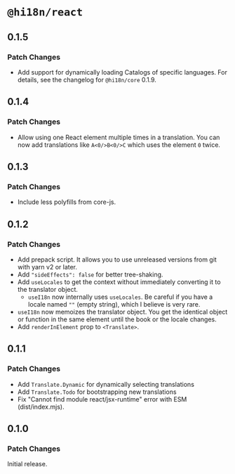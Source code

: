 # `@hi18n/react`

## 0.1.5

### Patch Changes

- Add support for dynamically loading Catalogs of specific languages. For details, see the changelog for `@hi18n/core` 0.1.9.

## 0.1.4

### Patch Changes

- Allow using one React element multiple times in a translation.
  You can now add translations like `A<0/>B<0/>C` which uses
  the element `0` twice.

## 0.1.3

### Patch Changes

- Include less polyfills from core-js.

## 0.1.2

### Patch Changes

- Add prepack script. It allows you to use unreleased versions from git with yarn v2 or later.
- Add `"sideEffects": false` for better tree-shaking.
- Add `useLocales` to get the context without immediately converting it to the translator object.
  - `useI18n` now internally uses `useLocales`. Be careful if you have a locale named `""` (empty string), which I believe is very rare.
- `useI18n` now memoizes the translator object.
  You get the identical object or function in the same element until the book or the locale changes.
- Add `renderInElement` prop to `<Translate>`.

## 0.1.1

### Patch Changes

- Add `Translate.Dynamic` for dynamically selecting translations
- Add `Translate.Todo` for bootstrapping new translations
- Fix "Cannot find module react/jsx-runtime" error with ESM (dist/index.mjs).

## 0.1.0

### Patch Changes

Initial release.
